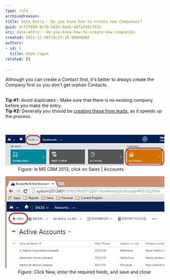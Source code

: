 ```yaml
---
type: rule
archivedreason: 
title: Data Entry - Do you know how to create new Companies?
guid: 4c72f894-8cfb-4416-9ee5-a6fa399c793a
uri: data-entry---do-you-know-how-to-create-new-companies
created: 2012-12-06T18:27:15.0000000Z
authors:
- id: 1
  title: Adam Cogan
related: []

---
```



Although you can create a Contact first, it's better to always create the Company first so you don't​ get orphan Contacts. <br><div><strong><br></strong></div><div><strong>Tip #1:</strong> Avoid duplicates - Make sure tha​t there is no existing company before you make the entry.</div><div><strong>Tip #2: </strong>Generally you should be <a href="/Pages/Leads-can-be-converted-to-Opportunities-Contacts-and-Accounts.aspx">creating these from leads</a>, as it speeds up the process.<br></div>
<br><excerpt class='endintro'></excerpt><br>
<dl class="goodImage">
          <dt>
            <img src="Sales-Accounts.jpg" alt="Change CRM company Logo" style="width:500px;height:98px;" />​
          </dt>
          <dd>
            Figure: In MS CRM 2013, click on Sales | Accounts</dd>
        </dl>
        <dl class="goodImage">
          <dt>
            <img src="NewAccount.jpg" alt="Change CRM company Logo" style="width:500px;height:289px;" />​
          </dt>
          <dd>
            Figure: Click New, enter the required fields, and save and close​</dd>
        </dl>


